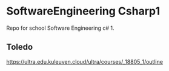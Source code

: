 # SoftwareEngineering Csharp1
Repo for school Software Engineering c# 1.
## Toledo
https://ultra.edu.kuleuven.cloud/ultra/courses/_18805_1/outline

